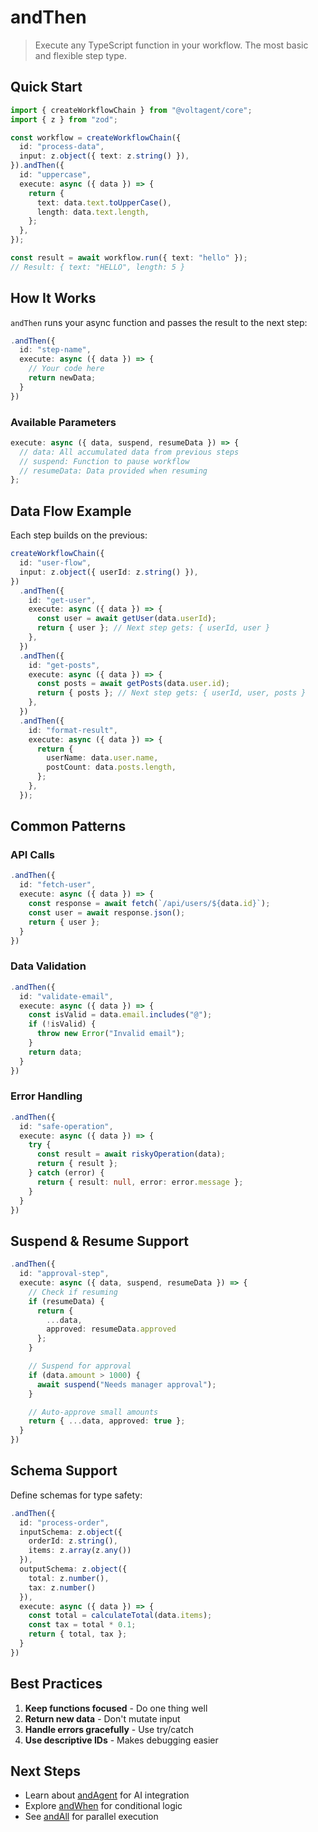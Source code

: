 # andThen

> Execute any TypeScript function in your workflow. The most basic and flexible step type.

## Quick Start

```typescript
import { createWorkflowChain } from "@voltagent/core";
import { z } from "zod";

const workflow = createWorkflowChain({
  id: "process-data",
  input: z.object({ text: z.string() }),
}).andThen({
  id: "uppercase",
  execute: async ({ data }) => {
    return {
      text: data.text.toUpperCase(),
      length: data.text.length,
    };
  },
});

const result = await workflow.run({ text: "hello" });
// Result: { text: "HELLO", length: 5 }
```

## How It Works

`andThen` runs your async function and passes the result to the next step:

```typescript
.andThen({
  id: "step-name",
  execute: async ({ data }) => {
    // Your code here
    return newData;
  }
})
```

### Available Parameters

```typescript
execute: async ({ data, suspend, resumeData }) => {
  // data: All accumulated data from previous steps
  // suspend: Function to pause workflow
  // resumeData: Data provided when resuming
};
```

## Data Flow Example

Each step builds on the previous:

```typescript
createWorkflowChain({
  id: "user-flow",
  input: z.object({ userId: z.string() }),
})
  .andThen({
    id: "get-user",
    execute: async ({ data }) => {
      const user = await getUser(data.userId);
      return { user }; // Next step gets: { userId, user }
    },
  })
  .andThen({
    id: "get-posts",
    execute: async ({ data }) => {
      const posts = await getPosts(data.user.id);
      return { posts }; // Next step gets: { userId, user, posts }
    },
  })
  .andThen({
    id: "format-result",
    execute: async ({ data }) => {
      return {
        userName: data.user.name,
        postCount: data.posts.length,
      };
    },
  });
```

## Common Patterns

### API Calls

```typescript
.andThen({
  id: "fetch-user",
  execute: async ({ data }) => {
    const response = await fetch(`/api/users/${data.id}`);
    const user = await response.json();
    return { user };
  }
})
```

### Data Validation

```typescript
.andThen({
  id: "validate-email",
  execute: async ({ data }) => {
    const isValid = data.email.includes("@");
    if (!isValid) {
      throw new Error("Invalid email");
    }
    return data;
  }
})
```

### Error Handling

```typescript
.andThen({
  id: "safe-operation",
  execute: async ({ data }) => {
    try {
      const result = await riskyOperation(data);
      return { result };
    } catch (error) {
      return { result: null, error: error.message };
    }
  }
})
```

## Suspend & Resume Support

```typescript
.andThen({
  id: "approval-step",
  execute: async ({ data, suspend, resumeData }) => {
    // Check if resuming
    if (resumeData) {
      return {
        ...data,
        approved: resumeData.approved
      };
    }

    // Suspend for approval
    if (data.amount > 1000) {
      await suspend("Needs manager approval");
    }

    // Auto-approve small amounts
    return { ...data, approved: true };
  }
})
```

## Schema Support

Define schemas for type safety:

```typescript
.andThen({
  id: "process-order",
  inputSchema: z.object({
    orderId: z.string(),
    items: z.array(z.any())
  }),
  outputSchema: z.object({
    total: z.number(),
    tax: z.number()
  }),
  execute: async ({ data }) => {
    const total = calculateTotal(data.items);
    const tax = total * 0.1;
    return { total, tax };
  }
})
```

## Best Practices

1. **Keep functions focused** - Do one thing well
2. **Return new data** - Don't mutate input
3. **Handle errors gracefully** - Use try/catch
4. **Use descriptive IDs** - Makes debugging easier

## Next Steps

- Learn about [andAgent](./and-agent.md) for AI integration
- Explore [andWhen](./and-when.md) for conditional logic
- See [andAll](./and-all.md) for parallel execution

